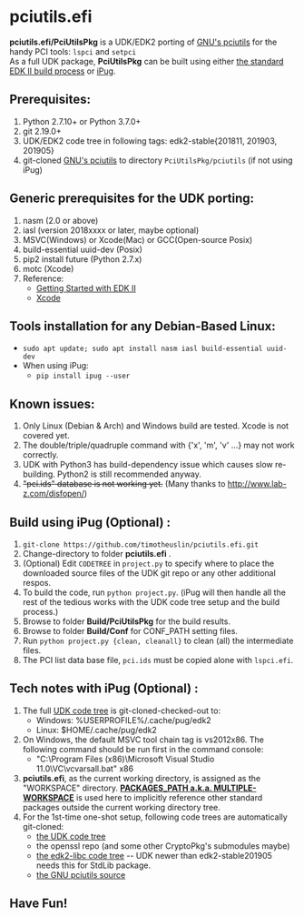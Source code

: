 pciutils.efi
===
**pciutils.efi/PciUtilsPkg** is a UDK/EDK2 porting of [GNU's pciutils](https://github.com/pciutils/pciutils) for the handy PCI tools: `lspci` and `setpci`<br>
As a full UDK package, **PciUtilsPkg** can be built using either [the standard EDK II build process](https://edk2-docs.gitbooks.io/edk-ii-build-specification/) or [iPug](https://github.com/timotheuslin/ipug).


## Prerequisites:
1. Python 2.7.10+ or Python 3.7.0+
2. git 2.19.0+
3. UDK/EDK2 code tree in following tags: edk2-stable{201811, 201903, 201905}
4. git-cloned [GNU's pciutils](https://github.com/pciutils/pciutils) to directory `PciUtilsPkg/pciutils` (if not using iPug)


## Generic prerequisites for the UDK porting:
1. nasm (2.0 or above)
2. iasl (version 2018xxxx or later, maybe optional)
3. MSVC(Windows) or Xcode(Mac) or GCC(Open-source Posix)
4. build-essential uuid-dev (Posix)
5. pip2 install future (Python 2.7.x)
6. motc (Xcode)
0. Reference:
    - [Getting Started with EDK II](https://github.com/tianocore/tianocore.github.io/wiki/Getting%20Started%20with%20EDK%20II) 
    - [Xcode](https://github.com/tianocore/tianocore.github.io/wiki/Xcode)


## Tools installation for any Debian-Based Linux:
- `sudo apt update; sudo apt install nasm iasl build-essential uuid-dev`
- When using iPug:
    - `pip install ipug --user`


## Known issues:
1. Only Linux (Debian & Arch) and Windows build are tested. Xcode is not covered yet.
2. The double/triple/quadruple command with {'x', 'm', 'v' ...} may not work correctly.
3. UDK with Python3 has build-dependency issue which causes slow re-building. Python2 is still recommended anyway.
4. ~~"pci.ids" database is not working yet.~~ (Many thanks to http://www.lab-z.com/disfopen/)


## Build using iPug (Optional) :
1. `git-clone https://github.com/timotheuslin/pciutils.efi.git`
2. Change-directory to folder **pciutils.efi** .
3. (Optional) Edit `CODETREE` in `project.py` to specify where to place the downloaded source files of the UDK git repo or any other additional respos.
4. To build the code, run `python project.py`. (iPug will then handle all the rest of the tedious works with the UDK code tree setup and the build process.)
5. Browse to folder **Build/PciUtilsPkg** for the build results.
6. Browse to folder **Build/Conf** for CONF_PATH setting files.
7. Run `python project.py {clean, cleanall}` to clean (all) the intermediate files.
8. The PCI list data base file, `pci.ids` must be copied alone with `lspci.efi`.


## Tech notes with iPug (Optional) :
1. The full [UDK code tree](https://github.com/tianocore/edk2) is git-cloned-checked-out to:
    - Windows: %USERPROFILE%/.cache/pug/edk2
    - Linux:  $HOME/.cache/pug/edk2
2. On Windows, the default MSVC tool chain tag is vs2012x86. The following command should be run first in the command console:
    - "C:\Program Files (x86)\Microsoft Visual Studio 11.0\VC\vcvarsall.bat" x86
3. **pciutils.efi**, as the current working directory, is assigned as the "WORKSPACE" directory. **[PACKAGES_PATH a.k.a. MULTIPLE-WORKSPACE](https://github.com/tianocore/tianocore.github.io/wiki/Multiple_Workspace)** is used here to implicitly reference other standard packages outside the current working directory tree.
4. For the 1st-time one-shot setup, following code trees are automatically git-cloned:
    - [the UDK code tree](https://github.com/tianocore/edk2)
    - the openssl repo (and some other CryptoPkg's submodules maybe)
    - [the edk2-libc code tree](https://github.com/tianocore/edk2-libc) -- UDK newer than edk2-stable201905 needs this for StdLib package.
    - [the GNU pciutils source](https://github.com/pciutils/pciutils)


## Have Fun!
